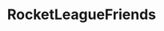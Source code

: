 ---
title: RocketLeagueFriends
crosslinks:
- RocketLeague
- RocketLeagueExchange
- RLCustomTraining
- RLCompetitive
- DrunkRL
- rocketleague
- hmmm
- BreakoutBoyz
- RocketLeagueCoaching
---
